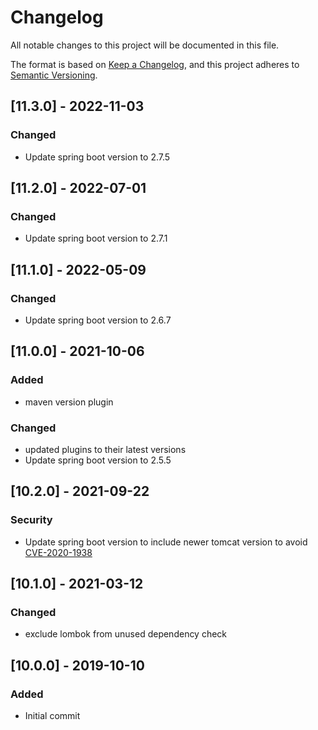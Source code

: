 # Changelog
All notable changes to this project will be documented in this file.

The format is based on [Keep a Changelog](https://keepachangelog.com/en/1.0.0/),
and this project adheres to [Semantic Versioning](https://semver.org/spec/v2.0.0.html).

## [11.3.0] - 2022-11-03
### Changed
- Update spring boot version to 2.7.5

## [11.2.0] - 2022-07-01
### Changed
- Update spring boot version to 2.7.1

## [11.1.0] - 2022-05-09
### Changed
- Update spring boot version to 2.6.7

## [11.0.0] - 2021-10-06
### Added
- maven version plugin
### Changed
- updated plugins to their latest versions
- Update spring boot version to 2.5.5

## [10.2.0] - 2021-09-22
### Security
- Update spring boot version to include newer tomcat version to avoid
  [CVE-2020-1938](https://cve.mitre.org/cgi-bin/cvename.cgi?name=CVE-2020-1938)

## [10.1.0] - 2021-03-12
### Changed
- exclude lombok from unused dependency check

## [10.0.0] - 2019-10-10
### Added
- Initial commit
